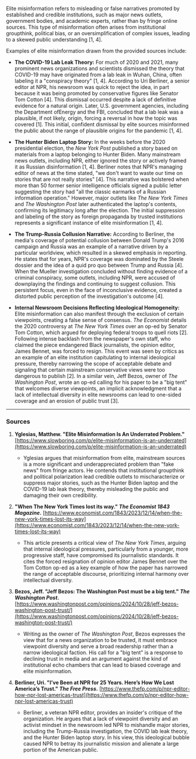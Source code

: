 Elite misinformation refers to misleading or false narratives promoted by established and credible institutions, such as major news outlets, government bodies, and academic experts, rather than by fringe online sources. This type of misinformation often arises from institutional groupthink, political bias, or an oversimplification of complex issues, leading to a skewed public understanding [1, 4].

Examples of elite misinformation drawn from the provided sources include:

*   **The COVID-19 Lab Leak Theory:** For much of 2020 and 2021, many prominent news organizations and scientists dismissed the theory that COVID-19 may have originated from a lab leak in Wuhan, China, often labeling it a "conspiracy theory" [1, 4]. According to Uri Berliner, a senior editor at NPR, his newsroom was quick to reject the idea, in part because it was being promoted by conservative figures like Senator Tom Cotton [4]. This dismissal occurred despite a lack of definitive evidence for a natural origin. Later, U.S. government agencies, including the Department ofEnergy and the FBI, concluded that a lab leak was a plausible, if not likely, origin, forcing a reversal in how the topic was covered [1]. This initial, confident dismissal by elite sources misinformed the public about the range of plausible origins for the pandemic [1, 4].

*   **The Hunter Biden Laptop Story:** In the weeks before the 2020 presidential election, the *New York Post* published a story based on materials from a laptop belonging to Hunter Biden. Many mainstream news outlets, including NPR, either ignored the story or actively framed it as Russian disinformation [1, 4]. Berliner notes that NPR's managing editor of news at the time stated, "we don't want to waste our time on stories that are not really stories" [4]. This narrative was bolstered when more than 50 former senior intelligence officials signed a public letter suggesting the story had "all the classic earmarks of a Russian information operation." However, major outlets like *The New York Times* and *The Washington Post* later authenticated the laptop's contents, confirming its legitimacy long after the election. The initial suppression and labeling of the story as foreign propaganda by trusted institutions represents a significant instance of elite misinformation [1, 4].

*   **The Trump-Russia Collusion Narrative:** According to Berliner, the media's coverage of potential collusion between Donald Trump's 2016 campaign and Russia was an example of a narrative driven by a particular worldview, which resulted in a skewed emphasis in reporting. He states that for years, NPR's coverage was dominated by the Steele dossier and the idea of a quid pro quo between Trump and Russia [4]. When the Mueller investigation concluded without finding evidence of a criminal conspiracy, some outlets, including NPR, were accused of downplaying the findings and continuing to suggest collusion. This persistent focus, even in the face of inconclusive evidence, created a distorted public perception of the investigation's outcome [4].

*   **Internal Newsroom Decisions Reflecting Ideological Homogeneity:** Elite misinformation can also manifest through the exclusion of certain viewpoints, creating a false sense of consensus. *The Economist* details the 2020 controversy at *The New York Times* over an op-ed by Senator Tom Cotton, which argued for deploying federal troops to quell riots [2]. Following intense backlash from the newspaper's own staff, who claimed the piece endangered Black journalists, the opinion editor, James Bennet, was forced to resign. This event was seen by critics as an example of an elite institution capitulating to internal ideological pressure, thereby narrowing the scope of acceptable debate and signaling that certain mainstream conservative views were too dangerous to publish [2]. In a similar vein, Jeff Bezos, owner of *The Washington Post*, wrote an op-ed calling for his paper to be a "big tent" that welcomes diverse viewpoints, an implicit acknowledgment that a lack of intellectual diversity in elite newsrooms can lead to one-sided coverage and an erosion of public trust [3].

***

### Sources

1.  **Yglesias, Matthew. "Elite Misinformation Is An Underrated Problem."** [https://www.slowboring.com/p/elite-misinformation-is-an-underrated](https://www.slowboring.com/p/elite-misinformation-is-an-underrated)
    *   Yglesias argues that misinformation from elite, mainstream sources is a more significant and underappreciated problem than "fake news" from fringe actors. He contends that institutional groupthink and political polarization lead credible outlets to mischaracterize or suppress major stories, such as the Hunter Biden laptop and the COVID-19 lab leak theory, thereby misleading the public and damaging their own credibility.

2.  **"When The New York Times lost its way." *The Economist 1843 Magazine*.** [https://www.economist.com/1843/2023/12/14/when-the-new-york-times-lost-its-way](https://www.economist.com/1843/2023/12/14/when-the-new-york-times-lost-its-way)
    *   This article presents a critical view of *The New York Times*, arguing that internal ideological pressures, particularly from a younger, more progressive staff, have compromised its journalistic standards. It cites the forced resignation of opinion editor James Bennet over the Tom Cotton op-ed as a key example of how the paper has narrowed the range of acceptable discourse, prioritizing internal harmony over intellectual diversity.

3.  **Bezos, Jeff. "Jeff Bezos: The Washington Post must be a big tent." *The Washington Post*.** [https://www.washingtonpost.com/opinions/2024/10/28/jeff-bezos-washington-post-trust/](https://www.washingtonpost.com/opinions/2024/10/28/jeff-bezos-washington-post-trust/)
    *   Writing as the owner of *The Washington Post*, Bezos expresses the view that for a news organization to be trusted, it must embrace viewpoint diversity and serve a broad readership rather than a narrow ideological faction. His call for a "big tent" is a response to declining trust in media and an argument against the kind of institutional echo chambers that can lead to biased coverage and elite misinformation.

4.  **Berliner, Uri. "I’ve Been at NPR for 25 Years. Here’s How We Lost America’s Trust." *The Free Press*.** [https://www.thefp.com/p/npr-editor-how-npr-lost-americas-trust](https://www.thefp.com/p/npr-editor-how-npr-lost-americas-trust)
    *   Berliner, a veteran NPR editor, provides an insider's critique of the organization. He argues that a lack of viewpoint diversity and an activist mindset in the newsroom led NPR to mishandle major stories, including the Trump-Russia investigation, the COVID lab leak theory, and the Hunter Biden laptop story. In his view, this ideological bubble caused NPR to betray its journalistic mission and alienate a large portion of the American public.